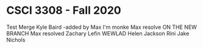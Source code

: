 # CSCI 3308 - Fall 2020
Test Merge
Kyle Baird
-added by Max
I'm monke
Max resolve
ON THE NEW BRANCH 
Max resolved
Zachary Lefin
WEWLAD
Helen
Jackson Rini
Jake Nichols
